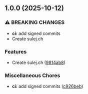 ## 1.0.0 (2025-10-12)

### ⚠ BREAKING CHANGES

* **ci:** add signed commits
* Create sulej.ch

### Features

* Create sulej.ch ([9814ab8](https://github.com/Arlind-dev/sulej.ch/commit/9814ab83122785f7baefba7da27c9871b926e7e6))

### Miscellaneous Chores

* **ci:** add signed commits ([c926beb](https://github.com/Arlind-dev/sulej.ch/commit/c926beb5c8a4a75acac59528b696a84b45398fcd))

